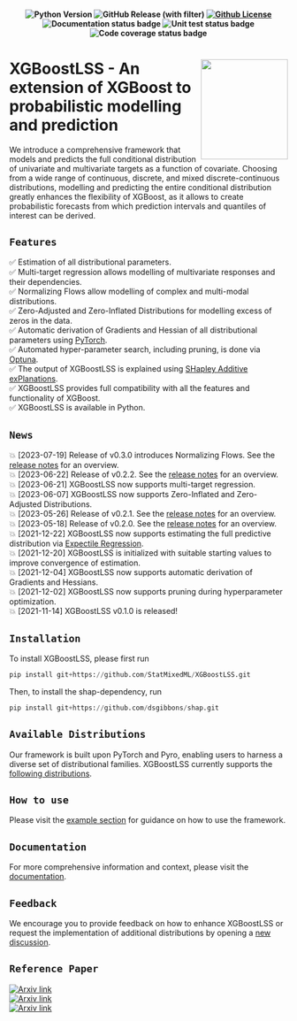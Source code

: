 <h4 align="center">

![Python Version](https://img.shields.io/badge/python-3.9%20|%203.10-lightblue.svg)
![GitHub Release (with filter)](https://img.shields.io/github/v/release/StatMixedML/XGBoostLSS?color=lightblue&label=release)
[![Github License](https://img.shields.io/badge/license-Apache%202.0-lightblue.svg)](https://opensource.org/licenses/Apache-2.0)
<img src="https://github.com/StatMixedML/XGBoostLSS/actions/workflows/mkdocs.yaml/badge.svg" alt="Documentation status badge">
<img src="https://github.com/StatMixedML/XGBoostLSS/workflows/unit-tests/badge.svg" alt="Unit test status badge">
<img src="https://codecov.io/gh/StatMixedML/XGBoostLSS/branch/master/graph/badge.svg" alt="Code coverage status badge">

<!---
[![Documentation](https://github.com/StatMixedML/XGBoostLSS/actions/workflows/mkdocs.yaml/badge.svg)](https://StatMixedML.github.io/XGBoostLSS/)
![Build Status](https://github.com/StatMixedML/XGBoostLSS/workflows/build%20status/badge.svg)
![GitHub repo size](https://img.shields.io/github/repo-size/StatMixedML/XGBoostLSS?label=repo%20size&color=lightblue)
![Code Coverage](https://raw.githubusercontent.com/StatMixedML/XGBoostLSS/coverage-badge/coverage.svg?raw=true)
![GitHub all releases](https://img.shields.io/github/downloads/StatMixedML/XGBoostLSS/total?color=lightblue)
[![HitCount](https://img.shields.io/endpoint?url=https%3A%2F%2Fhits.dwyl.com%2FStatMixedML%2FXGBoostLSS.json%3Fcolor%3Dgreen)](http://hits.dwyl.com/StatMixedML/XGBoostLSS)
[![contributions welcome](https://img.shields.io/badge/contributions-welcome-brightgreen.svg?style=flat)](https://github.com/dwyl/esta/issues)
-->

</h4>

#
<img align="right" width="156.5223" height="181.3" src="../master/figures/XGBoostLSS_inv.png">

# XGBoostLSS - An extension of XGBoost to probabilistic modelling and prediction
We introduce a comprehensive framework that models and predicts the full conditional distribution of univariate and multivariate targets as a function of covariate. Choosing from a wide range of continuous, discrete, and mixed discrete-continuous distributions, modelling and predicting the entire conditional distribution greatly enhances the flexibility of XGBoost, as it allows to create probabilistic forecasts from which prediction intervals and quantiles of interest can be derived.

## `Features`
:white_check_mark: Estimation of all distributional parameters. <br/>
:white_check_mark: Multi-target regression allows modelling of multivariate responses and their dependencies. <br/>
:white_check_mark: Normalizing Flows allow modelling of complex and multi-modal distributions. <br/>
:white_check_mark: Zero-Adjusted and Zero-Inflated Distributions for modelling excess of zeros in the data. <br/>
:white_check_mark: Automatic derivation of Gradients and Hessian of all distributional parameters using [PyTorch](https://pytorch.org/docs/stable/autograd.html). <br/>
:white_check_mark: Automated hyper-parameter search, including pruning, is done via [Optuna](https://optuna.org/). <br/>
:white_check_mark: The output of XGBoostLSS is explained using [SHapley Additive exPlanations](https://github.com/dsgibbons/shap). <br/>
:white_check_mark: XGBoostLSS provides full compatibility with all the features and functionality of XGBoost. <br/>
:white_check_mark: XGBoostLSS is available in Python. <br/>

## `News`
:boom: [2023-07-19] Release of v0.3.0 introduces Normalizing Flows. See the [release notes](https://github.com/StatMixedML/XGBoostLSS/releases) for an overview. <br/>
:boom: [2023-06-22] Release of v0.2.2. See the [release notes](https://github.com/StatMixedML/XGBoostLSS/releases) for an overview. <br/>
:boom: [2023-06-21] XGBoostLSS now supports multi-target regression. <br/>
:boom: [2023-06-07] XGBoostLSS now supports Zero-Inflated and Zero-Adjusted Distributions. <br/>
:boom: [2023-05-26] Release of v0.2.1. See the [release notes](https://github.com/StatMixedML/XGBoostLSS/releases) for an overview. <br/>
:boom: [2023-05-18] Release of v0.2.0. See the [release notes](https://github.com/StatMixedML/XGBoostLSS/releases) for an overview. <br/>
:boom: [2021-12-22] XGBoostLSS now supports estimating the full predictive distribution via [Expectile Regression](https://epub.ub.uni-muenchen.de/31542/1/1471082x14561155.pdf). <br/>
:boom: [2021-12-20] XGBoostLSS is initialized with suitable starting values to improve convergence of estimation. <br/>
:boom: [2021-12-04] XGBoostLSS now supports automatic derivation of Gradients and Hessians. <br/>
:boom: [2021-12-02] XGBoostLSS now supports pruning during hyperparameter optimization. <br/>
:boom: [2021-11-14] XGBoostLSS v0.1.0 is released!

## `Installation`
To install XGBoostLSS, please first run
```python
pip install git+https://github.com/StatMixedML/XGBoostLSS.git
```
Then, to install the shap-dependency, run
```python
pip install git+https://github.com/dsgibbons/shap.git
```

## `Available Distributions`
Our framework is built upon PyTorch and Pyro, enabling users to harness a diverse set of distributional families. XGBoostLSS currently supports the [following distributions](https://statmixedml.github.io/XGBoostLSS/distributions/). 

## `How to use`
Please visit the [example section](https://statmixedml.github.io/XGBoostLSS/examples/Gaussian_Regression/) for guidance on how to use the framework.

## `Documentation`
For more comprehensive information and context, please visit the [documentation](https://statmixedml.github.io/XGBoostLSS/).

## `Feedback`
We encourage you to provide feedback on how to enhance XGBoostLSS or request the implementation of additional distributions by opening a [new discussion](https://github.com/StatMixedML/XGBoostLSS/discussions).

## `Reference Paper`
[![Arxiv link](https://img.shields.io/badge/arXiv-Multi%20Target%20XGBoostLSS%20Regression-color=brightgreen)](https://arxiv.org/abs/2210.06831) <br/>
[![Arxiv link](https://img.shields.io/badge/arXiv-Distributional%20Gradient%20Boosting%20Machines-color=brightgreen)](https://arxiv.org/abs/2204.00778) <br/>
[![Arxiv link](https://img.shields.io/badge/arXiv-XGBoostLSS%3A%20An%20extension%20of%20XGBoost%20to%20probabilistic%20forecasting-color=brightgreen)](https://arxiv.org/abs/1907.03178) <br/>

<!---
März, Alexander (2022): [*Multi-Target XGBoostLSS Regression*](https://arxiv.org/abs/2210.06831). <br/>
März, A. and Kneib, T.: (2022) [*Distributional Gradient Boosting Machines*](https://arxiv.org/abs/2204.00778). <br/>
März, Alexander (2019): [*XGBoostLSS - An extension of XGBoost to probabilistic forecasting*](https://arxiv.org/abs/1907.03178). 
--->
